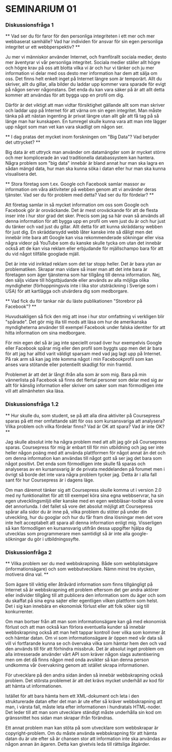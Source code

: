SEMINARIUM 01
=============

### Diskussionsfråga 1 ###
** Vad ser du för faror för den personliga integriteten i ett mer och mer webbaserat samhälle? Vad har individen för ansvar för sin egen personliga integritet ur ett webbperspektiv? **

Ju mer vi människor använder Internet, och framförallt sociala medier, desto mer äventyrar vi vår personliga integritet. Sociala medier ställer allt högre och högre krav på oss att blotta vilka vi är och hur vi tänker och ju mer information vi delar med oss desto mer information har dem att sälja om oss. Det finns helt enkelt inget på Internet längre som är temporärt. Allt du skriver, allt du gillar, alla bilder du laddar upp kommer vara sparade för evigt på någon server någonstans. Det enda du kan vara säker på är att allt detta kommer att användas för att bygga upp en profil om dig.

Därför är det viktigt att man vidtar försiktighet gällande allt som man skriver och laddar upp på Internet för att värna om sin egen integritet. Man måste tänka på att nästan ingenting är privat längre utan allt går att få tag på så länge man har kunskapen. En tumregel skulle kunna vara att man inte lägger upp något som man vet kan vara skadligt om någon ser.

** I dag pratas det mycket inom forskningen om "Big Data"? Vad betyder det uttrycket? **

Big data är ett uttryck man använder om datamängder som är mycket större och mer komplicerade än vad traditionella databassystem kan hantera. Några problem som "big data" innebär är bland annat hur man ska lagra en sådan mängd data, hur man ska kunna söka i datan eller hur man ska kunna visualisera det.

** Stora företag som t.ex. Google och Facebook samlar massor av information om våra aktiviteter på webben genom att vi använder deras tjänster. Vad ser du för problem med detta? Vad ser du för fördelar? **

Att företag samlar in så mycket information om oss som Google och Facebook gör är oroväckande. Det är mest oroväckande för att de flesta inser inte i hur stor grad det sker. Precis som jag sa här ovan så används all denna information för att bygga upp en profil om vem just du är och hur just du tänker och vad just du gillar. Allt detta för att kunna skräddarsy webben för just dig. En skräddarsydd webb låter kanske inte så dåligt men det innebär inte bara att Google kan visa rekommenderade sökningar eller visa några videor på YouTube som du kanske skulle tycka om utan det innebär också att de kan visa reklam eller erbjudande för mjällschampo bara för att du vid något tillfälle googlade mjäll.

Det är inte vid inriktad reklam som det tar stopp heller. Det är bara ytan av problematiken. Skrapar man vidare så inser man att det inte bara är företagen som äger tjänsterna som har tillgång till denna information. Nej, den säljs vidare till högstbjudande eller används av alla möjliga olika myndigheter (förhoppningsvis inte i lika stor utsträckning i Sverige som i USA) för att kartlägga och utvärdera dig som medborgare.

** Vad fick du för tankar när du läste publikationen "Storebror på Facebook"? **

Huvudsakligen så fick den mig att inse i hur stor omfattning vi verkligen blir "spårade". Det gör mig illa till mods att läsa om hur de amerikanska myndigheterna använder till exempel Facebook under falska identiter för att hitta information om sina medborgare.

För min egen del så är jag inte speciellt oroad över hur exempelvis Google eller Facebook spårar mig eller den profil som byggts upp men det är bara för att jag har alltid varit väldigt sparsam med vad jag lagt upp på Internet. På rak arm så kan jag inte komma något i min Facebookprofil som kan anses vara stötande eller potentiellt skadligt för min framtid.

Problemet är att det är långt ifrån alla som är som mig. Bara på min vännerlista på Facebook så finns det flertal personer som delar med sig av allt för känslig information eller skriver om saker som man förmodligen inte vill att allmänheten ska läsa.

### Diskussionsfråga 1.2 ###
** Hur skulle du, som student, se på att alla dina aktiviter på Coursepress sparas på ett mer omfattande sätt för oss som kursansvariga att analysera? Vilka problem och vilka fördelar finns? Vad är OK att spara? Vad är inte OK? **

Jag skulle absolut inte ha några problem med att allt jag gör på Coursepress sparas. Coursepress för mig är enbart till för min utbildning och jag ser inte heller någon poäng med att använda plattformen för något annat än det och om denna information kan användas till något gott så ser jag det bara som något positivt. Det enda som förmodligen inte skulle få sparas och analyseras av en kursansvarig är de privata meddelanden på forumet men i övrigt så borde det inte vara några problem tycker jag. Detta är i alla fall sant för hur Coursepress är i dagens läge.

Om man däremot tänker sig att Coursepress skulle komma ut i version 2.0 med ny funktionalitet för att till exempel köra sina egna webbservrar, ha sin egen utvecklingsmiljö eller kanske med en egen webbläsar-toolbar så vore det annorlunda. I det fallet så vore det absolut möjligt att Coursepress spårar alla sidor du är inne på, vilka problem du stöter på under din utveckling, hur du googlar och hur du får fram dina lösningar men det vore inte helt acceptabelt att spara all denna information enligt mig. Visserligen så kan förmodligen en kursansvarig utifrån dessa uppgifter hjälpa dig utvecklas som programmerare men samtidigt så är inte alla google-sökningar du gör i utbildningssyfte.

### Diskussionfråga 2 ###
** Vilka problem ser du med webbskrapning. Både som webbplatsägare (informationsägare) och som webbutvecklare. Nämn minst tre stycken, motivera dina val. **

Som ägare till viktig eller åtråvärd information som finns tillgängligt på Internet så är webbskrapning ett problem eftersom det ger andra aktörer eller individer tillgång till att publicera den information som du äger och som du skaffat på sina egna sajter eller egentligen vilken plattform som helst. Det i sig kan innebära en ekonomisk förlust eller att folk söker sig till konkurrenter.

Om man bortser från att man som informationsägare kan gå med ekonomisk förlust och att man också kan förlora eventuella kunder så innebär webbskrapning också att man helt tappar kontroll över vilka som kommer åt och hämtar datan. Om vi som informationsägare är öppen med vår data så vill vi fortfarande kunna se och övervaka vilka som hämtar hem den och vad den används till för att förhindra missbruk. Det är absolut inget problem om alla intresserade använder vårt API som kräver någon slags autentisering men om det då finns någon med onda avsikter så kan denna person undkomma vår övervakning genom att istället skrapa informationen.

För utvecklare på den andra sidan änden så innebär webbskrapning också problem. Det största problemet är att det krävs mycket underhåll av kod för att hämta ut informationen.

Istället för att bara hämta hem ett XML-dokument och leta i den strukturerade datan efter det man är ute efter så kräver webbskrapning att man, i värsta fall, måste leta efter informationen i hundratals HTML-noder. Det leder till att man som utvecklare ständigt måste underhålla sin kod om gränssnittet hos sidan man skrapar ifrån förändras.

Ett annat problem man kan stöta på som utvecklare som webbskrapar är copyright-problem. Om du måste använda webbskrapning för att hämta datan du är ute efter så är chansen stor att information inte ska användas av någon annan än ägaren. Detta kan givetvis leda till rättsliga åtgärder.